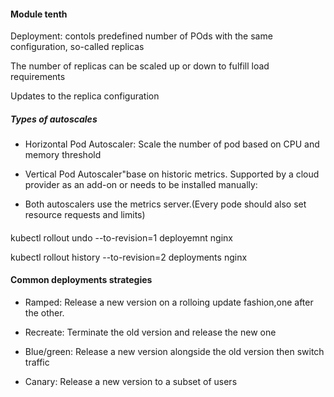 #### Module tenth

Deployment: contols predefined number of POds with the same configuration, so-called replicas

The number of replicas can be scaled up or down to fulfill load requirements

Updates to the replica configuration 


##### Types of autoscales

- Horizontal Pod Autoscaler: Scale the number of pod based on CPU and memory threshold


- Vertical Pod Autoscaler"base on historic metrics. Supported by a cloud provider as an add-on or needs to be installed manually:


- Both autoscalers use the metrics server.(Every pode should also set resource requests and limits)


#### 

kubectl rollout undo --to-revision=1 deployemnt nginx

kubectl rollout history --to-revision=2 deployments nginx


#### Common deployments strategies

- Ramped: Release a new version on a rolloing update fashion,one after the other.


- Recreate: Terminate the old version and release the new one


- Blue/green: Release a new version alongside the old version then switch traffic


- Canary: Release a new version to a subset of users
